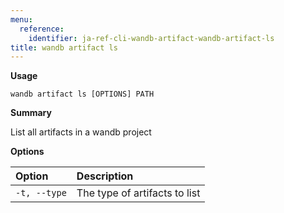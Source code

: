 ```yaml
---
menu:
  reference:
    identifier: ja-ref-cli-wandb-artifact-wandb-artifact-ls
title: wandb artifact ls
---
```


**Usage**

`wandb artifact ls [OPTIONS] PATH`

**Summary**

List all artifacts in a wandb project


**Options**

| **Option** | **Description** |
| :--- | :--- |
| `-t, --type` | The type of artifacts to list |